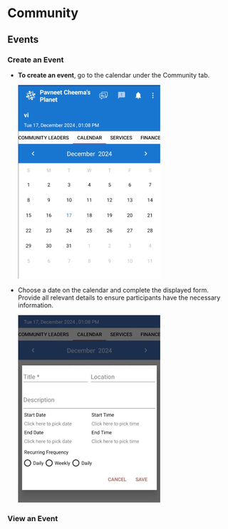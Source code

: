 # Community
 
## Events

### Create an Event
  
- **To create an event**, go to the calendar under the Community tab.
  
  ![myPlanet community calendar](images/community-calender.jpg)

- Choose a date on the calendar and complete the displayed form. Provide all relevant details to ensure participants have the necessary information.

  ![myPlanet community event creation form](images/community-event-form.jpg)

### View an Event
